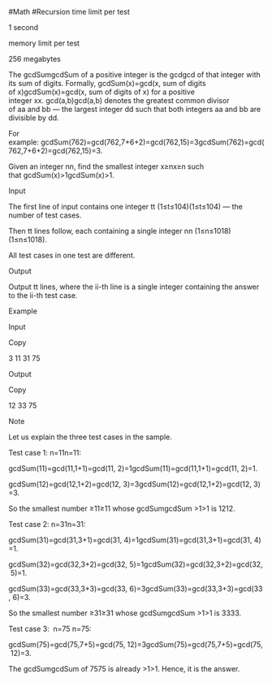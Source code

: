 
#Math  #Recursion 
time limit per test

1 second

memory limit per test

256 megabytes

The gcdSumgcdSum of a positive integer is the gcdgcd of that integer with its sum of digits. Formally, gcdSum(x)=gcd(x, sum of digits of x)gcdSum(x)=gcd(x, sum of digits of x) for a positive integer xx. gcd(a,b)gcd(a,b) denotes the greatest common divisor of aa and bb — the largest integer dd such that both integers aa and bb are divisible by dd.

For example: gcdSum(762)=gcd(762,7+6+2)=gcd(762,15)=3gcdSum(762)=gcd(762,7+6+2)=gcd(762,15)=3.

Given an integer nn, find the smallest integer x≥nx≥n such that gcdSum(x)>1gcdSum(x)>1.

Input

The first line of input contains one integer tt (1≤t≤104)(1≤t≤104) — the number of test cases.

Then tt lines follow, each containing a single integer nn (1≤n≤1018)(1≤n≤1018).

All test cases in one test are different.

Output

Output tt lines, where the ii-th line is a single integer containing the answer to the ii-th test case.

Example

Input

Copy

3
11
31
75

Output

Copy

12
33
75

Note

Let us explain the three test cases in the sample.

Test case 1: n=11n=11:

gcdSum(11)=gcd(11,1+1)=gcd(11, 2)=1gcdSum(11)=gcd(11,1+1)=gcd(11, 2)=1.

gcdSum(12)=gcd(12,1+2)=gcd(12, 3)=3gcdSum(12)=gcd(12,1+2)=gcd(12, 3)=3.

So the smallest number ≥11≥11 whose gcdSumgcdSum >1>1 is 1212.

Test case 2: n=31n=31:

gcdSum(31)=gcd(31,3+1)=gcd(31, 4)=1gcdSum(31)=gcd(31,3+1)=gcd(31, 4)=1.

gcdSum(32)=gcd(32,3+2)=gcd(32, 5)=1gcdSum(32)=gcd(32,3+2)=gcd(32, 5)=1.

gcdSum(33)=gcd(33,3+3)=gcd(33, 6)=3gcdSum(33)=gcd(33,3+3)=gcd(33, 6)=3.

So the smallest number ≥31≥31 whose gcdSumgcdSum >1>1 is 3333.

Test case 3:  n=75 n=75:

gcdSum(75)=gcd(75,7+5)=gcd(75, 12)=3gcdSum(75)=gcd(75,7+5)=gcd(75, 12)=3.

The gcdSumgcdSum of 7575 is already >1>1. Hence, it is the answer.